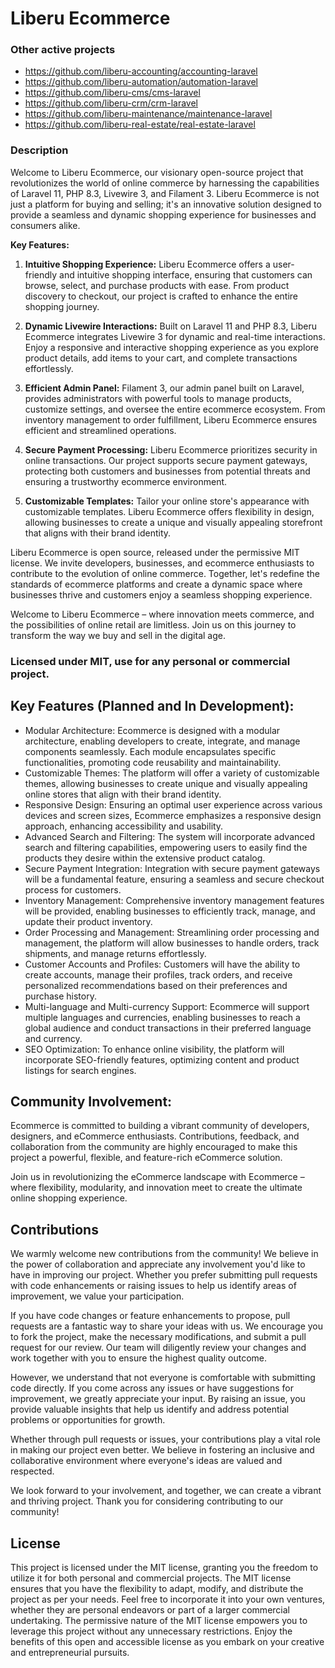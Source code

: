 # Liberu Ecommerce

### Other active projects
* https://github.com/liberu-accounting/accounting-laravel
* https://github.com/liberu-automation/automation-laravel
* https://github.com/liberu-cms/cms-laravel
* https://github.com/liberu-crm/crm-laravel
* https://github.com/liberu-maintenance/maintenance-laravel
* https://github.com/liberu-real-estate/real-estate-laravel

### Description

Welcome to Liberu Ecommerce, our visionary open-source project that revolutionizes the world of online commerce by harnessing the capabilities of Laravel 11, PHP 8.3, Livewire 3, and Filament 3. Liberu Ecommerce is not just a platform for buying and selling; it's an innovative solution designed to provide a seamless and dynamic shopping experience for businesses and consumers alike.

**Key Features:**

1. **Intuitive Shopping Experience:** Liberu Ecommerce offers a user-friendly and intuitive shopping interface, ensuring that customers can browse, select, and purchase products with ease. From product discovery to checkout, our project is crafted to enhance the entire shopping journey.

2. **Dynamic Livewire Interactions:** Built on Laravel 11 and PHP 8.3, Liberu Ecommerce integrates Livewire 3 for dynamic and real-time interactions. Enjoy a responsive and interactive shopping experience as you explore product details, add items to your cart, and complete transactions effortlessly.

3. **Efficient Admin Panel:** Filament 3, our admin panel built on Laravel, provides administrators with powerful tools to manage products, customize settings, and oversee the entire ecommerce ecosystem. From inventory management to order fulfillment, Liberu Ecommerce ensures efficient and streamlined operations.

4. **Secure Payment Processing:** Liberu Ecommerce prioritizes security in online transactions. Our project supports secure payment gateways, protecting both customers and businesses from potential threats and ensuring a trustworthy ecommerce environment.

5. **Customizable Templates:** Tailor your online store's appearance with customizable templates. Liberu Ecommerce offers flexibility in design, allowing businesses to create a unique and visually appealing storefront that aligns with their brand identity.

Liberu Ecommerce is open source, released under the permissive MIT license. We invite developers, businesses, and ecommerce enthusiasts to contribute to the evolution of online commerce. Together, let's redefine the standards of ecommerce platforms and create a dynamic space where businesses thrive and customers enjoy a seamless shopping experience.

Welcome to Liberu Ecommerce – where innovation meets commerce, and the possibilities of online retail are limitless. Join us on this journey to transform the way we buy and sell in the digital age.

### Licensed under MIT, use for any personal or commercial project.
  
## Key Features (Planned and In Development):

* Modular Architecture: Ecommerce is designed with a modular architecture, enabling developers to create, integrate, and manage components seamlessly. Each module encapsulates specific functionalities, promoting code reusability and maintainability.
* Customizable Themes: The platform will offer a variety of customizable themes, allowing businesses to create unique and visually appealing online stores that align with their brand identity.
* Responsive Design: Ensuring an optimal user experience across various devices and screen sizes, Ecommerce emphasizes a responsive design approach, enhancing accessibility and usability.
* Advanced Search and Filtering: The system will incorporate advanced search and filtering capabilities, empowering users to easily find the products they desire within the extensive product catalog.
* Secure Payment Integration: Integration with secure payment gateways will be a fundamental feature, ensuring a seamless and secure checkout process for customers.
* Inventory Management: Comprehensive inventory management features will be provided, enabling businesses to efficiently track, manage, and update their product inventory.
* Order Processing and Management: Streamlining order processing and management, the platform will allow businesses to handle orders, track shipments, and manage returns effortlessly.
* Customer Accounts and Profiles: Customers will have the ability to create accounts, manage their profiles, track orders, and receive personalized recommendations based on their preferences and purchase history.
* Multi-language and Multi-currency Support: Ecommerce will support multiple languages and currencies, enabling businesses to reach a global audience and conduct transactions in their preferred language and currency.
* SEO Optimization: To enhance online visibility, the platform will incorporate SEO-friendly features, optimizing content and product listings for search engines.

## Community Involvement: 
Ecommerce is committed to building a vibrant community of developers, designers, and eCommerce enthusiasts. Contributions, feedback, and collaboration from the community are highly encouraged to make this project a powerful, flexible, and feature-rich eCommerce solution.

Join us in revolutionizing the eCommerce landscape with Ecommerce – where flexibility, modularity, and innovation meet to create the ultimate online shopping experience.

## Contributions
We warmly welcome new contributions from the community! We believe in the power of collaboration and appreciate any involvement you'd like to have in improving our project. Whether you prefer submitting pull requests with code enhancements or raising issues to help us identify areas of improvement, we value your participation.

If you have code changes or feature enhancements to propose, pull requests are a fantastic way to share your ideas with us. We encourage you to fork the project, make the necessary modifications, and submit a pull request for our review. Our team will diligently review your changes and work together with you to ensure the highest quality outcome.

However, we understand that not everyone is comfortable with submitting code directly. If you come across any issues or have suggestions for improvement, we greatly appreciate your input. By raising an issue, you provide valuable insights that help us identify and address potential problems or opportunities for growth.

Whether through pull requests or issues, your contributions play a vital role in making our project even better. We believe in fostering an inclusive and collaborative environment where everyone's ideas are valued and respected.

We look forward to your involvement, and together, we can create a vibrant and thriving project. Thank you for considering contributing to our community!

## License
This project is licensed under the MIT license, granting you the freedom to utilize it for both personal and commercial projects. The MIT license ensures that you have the flexibility to adapt, modify, and distribute the project as per your needs. Feel free to incorporate it into your own ventures, whether they are personal endeavors or part of a larger commercial undertaking. The permissive nature of the MIT license empowers you to leverage this project without any unnecessary restrictions. Enjoy the benefits of this open and accessible license as you embark on your creative and entrepreneurial pursuits.
